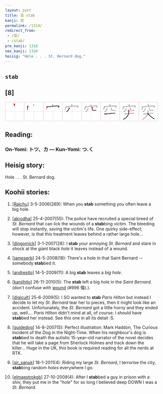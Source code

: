 ```yaml
---
layout: post
title: 突 stab
kanji: 突
permalink: /1319/
redirect_from:
 - /突/
 - /stab/
pre_kanji: 1318
nex_kanji: 1320
heisig: "Hole . . . St. Bernard dog."
---
```


## `stab`

## [8]

<div class="stroke"><img src="../images/E7AA81.png" /></div>

## Reading:

### On-Yomi: トツ、カ &mdash; Kun-Yomi: つ.く

## Heisig story:

Hole . . . St. Bernard dog.

## Koohii stories:

1) [<a href="http://kanji.koohii.com/profile/Raichu">Raichu</a>] 3-5-2006(269): When you<strong> stab</strong> something you often leave a big hole.

2) [<a href="http://kanji.koohii.com/profile/akrodha">akrodha</a>] 25-4-2007(55): The police have recruited a special breed of <em>St. Bernard</em> that can lick the wounds of a<strong> stab</strong>bing victim. The bleeding will stop instantly, saving the victim&#039;s life. One quirky side-effect, however, is that this treatment leaves behind a rather large hole...

3) [<a href="http://kanji.koohii.com/profile/dingomick">dingomick</a>] 3-1-2007(28): I<strong> stab</strong> your annoying <em>St. Bernard</em> and stare in shock at the giant black <em>hole</em> it leaves instead of a wound.

4) [<a href="http://kanji.koohii.com/profile/jameserb">jameserb</a>] 24-5-2008(18): There&#039;s a hole in that Saint Bernard -- somebody<strong> stab</strong>bed it.

5) [<a href="http://kanji.koohii.com/profile/andresito">andresito</a>] 14-5-2009(11): A big<strong> stab</strong> leaves a <em>big hole</em>.

6) [<a href="http://kanji.koohii.com/profile/kanjihito">kanjihito</a>] 26-11-2010(5): The<strong> stab</strong> left a big <em>hole</em> in the <em>Saint Bernard</em>. (don&#039;t confuse with <a href="../996">wound</a> (#996 傷).).

7) [<a href="http://kanji.koohii.com/profile/digicult">digicult</a>] 25-6-2009(5): I SO wanted to<strong> stab</strong> <em>Paris Hilton</em> but instead I decide to let my <em>St. Bernard</em> tear her to pieces, then it might look like an accident. Unfortunately, the <em>St. Bernard</em> got a little horny and they ended up, well.... <em>Paris Hilton</em> didn&#039;t mind at all, of course. I should have<strong> stab</strong>bed her instead. See this one in all its detail :S.

8) [<a href="http://kanji.koohii.com/profile/guidedog">guidedog</a>] 14-8-2007(5): Perfect illustration: Mark Haddon, The Curious Incident of the Dog in the Night-Time. When his neighbour&#039;s dog is<strong> stab</strong>bed to death the autistic 15-year-old narrator of the novel decides that he will take a page from Sherlock Holmes and track down the killer... Huge in the UK, this book is required reading for all the nerds at RTK.

9) [<a href="http://kanji.koohii.com/profile/sir_sanuk">sir_sanuk</a>] 18-1-2011(4): Riding my large <em>St. Bernard</em>, I terrorise the city,<strong> stab</strong>bing random <em>holes</em> everywhere I go.

10) [<a href="http://kanji.koohii.com/profile/elmaestrokgb">elmaestrokgb</a>] 27-10-2009(4): After I<strong> stab</strong>bed a guy in prison with a shiv, they put me in the &quot;<em>hole</em>&quot; for so long I believed deep DOWN I was a <em>St. Bernard</em>.
